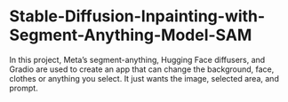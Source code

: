 # Stable-Diffusion-Inpainting-with-Segment-Anything-Model-SAM
In this project, Meta’s segment-anything, Hugging Face diffusers, and Gradio are used to create an app that can change the background, face, clothes or anything you select. It just wants the image, selected area, and prompt. 
